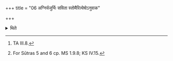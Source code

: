 +++
title = "06 अग्निर्यजुर्भिः सविता स्तोमैरित्येषोऽनुवाक"

+++

<details><summary>थिते</summary>

6. The section[^1] beginning with agniryajurbhiḥ savitā stomaiḥ is considered (to be containing the Sambhārayajus-formulae).[^2]  


[^1]: TA III.8.  


[^2]: For Sūtras 5 and 6 cp. MS 1.9.8; KS IV.15.
</details>
